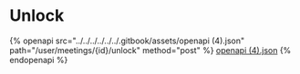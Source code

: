 # Unlock

{% openapi src="../../../../../../.gitbook/assets/openapi (4).json" path="/user/meetings/{id}/unlock" method="post" %}
[openapi (4).json](<../../../../../../.gitbook/assets/openapi (4).json>)
{% endopenapi %}
